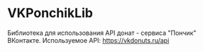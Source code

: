 # VKPonchikLib
Библиотека для использования API донат - сервиса "Пончик" ВКонтакте. Используемое API: https://vkdonuts.ru/api
